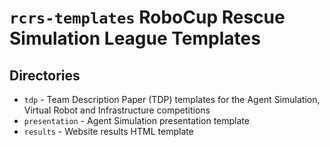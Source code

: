 # ```rcrs-templates``` RoboCup Rescue Simulation League Templates

## Directories

* `tdp`          - Team Description Paper (TDP) templates for the Agent Simulation, Virtual Robot and Infrastructure competitions
* `presentation` - Agent Simulation presentation template
* `results`      - Website results HTML template